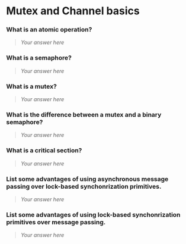# Mutex and Channel basics

### What is an atomic operation?
> *Your answer here*

### What is a semaphore?
> *Your answer here*

### What is a mutex?
> *Your answer here*

### What is the difference between a mutex and a binary semaphore?
> *Your answer here*

### What is a critical section?
> *Your answer here*

### List some advantages of using asynchronous message passing over lock-based synchonrization primitives.
> *Your answer here*

### List some advantages of using lock-based synchonrization primitives over message passing.
> *Your answer here*
